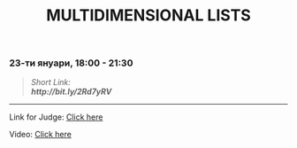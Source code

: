 <h1 align="center">MULTIDIMENSIONAL LISTS</h1>
    <br>

<h3>23-ти януари, 18:00 - 21:30</h3>

<blockquote>
    <i>
        Short Link: <br> 
        <b>
            http://bit.ly/2Rd7yRV
        </b> 
    </i>
</blockquote>
<hr>

<p>
    Link for Judge: <a href="https://judge.softuni.bg/Contests/Practice/Index/1834#0">Click here</a>
</p>

<p>
    Video: <a href="https://www.youtube.com/watch?v=uVvGykBRfUQ&feature=emb_title">Click here</a>
</p>
